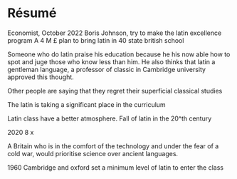 # Résumé
Economist, October 2022
Boris Johnson, try to make the latin excellence program
A 4 M £ plan to bring latin in 40 state british school 

Someone who do latin praise his education because he his now able how to spot and juge those who know less than him. 
He also thinks that latin a gentleman language, a professor of classic in Cambridge university approved this thought.  

Other people are saying that they regret their superficial classical studies

The latin is taking a significant place in the curriculum

Latin class have a better atmosphere. 
Fall of latin in the 20^th century

2020 8 x 

A Britain who is in the comfort of the technology and under the fear of a cold war, would prioritise science over ancient languages. 

1960
Cambridge and oxford set a minimum level of latin to enter the class

